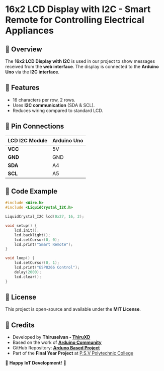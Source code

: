 # 16x2 LCD Display with I2C - Smart Remote for Controlling Electrical Appliances

## 📖 Overview
The **16x2 LCD Display with I2C** is used in our project to show messages received from the **web interface**. The display is connected to the **Arduino Uno** via the **I2C interface**.

## 🔧 Features
- 16 characters per row, 2 rows.
- Uses **I2C communication** (SDA & SCL).
- Reduces wiring compared to standard LCD.

## 📜 Pin Connections

| **LCD I2C Module** | **Arduino Uno** |
|-------------------|---------------|
| **VCC** | 5V |
| **GND** | GND |
| **SDA** | A4 |
| **SCL** | A5 |

## 🚀 Code Example
```cpp
#include <Wire.h>
#include <LiquidCrystal_I2C.h>

LiquidCrystal_I2C lcd(0x27, 16, 2); 

void setup() {
    lcd.init();    
    lcd.backlight();
    lcd.setCursor(0, 0);
    lcd.print("Smart Remote");
}

void loop() {
    lcd.setCursor(0, 1);
    lcd.print("ESP8266 Control");
    delay(2000);
    lcd.clear();
}
```
## 📜 License
This project is open-source and available under the **MIT License**.

## 🙌 Credits
- Developed by **Thiruselvan - [ThiruXD](https://github.com/ThiruXD)**
- Based on the work of **[Arduino Community](https://forum.arduino.cc/)**
- GitHub Repository: **[Arduno Based Project](https://github.com/ThiruXD/Arduno-Based-Project)**
- Part of the **Final Year Project** at [P.S.V Polytechnic College](https://g.co/kgs/e5nvPrM)

🚀 **Happy IoT Development!** 🎉